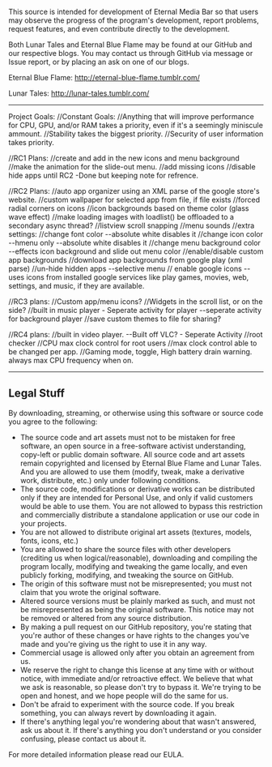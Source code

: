 This source is intended for development of Eternal Media Bar so that users may observe the progress of the program's development, report problems, request features, and even contribute directly to the development.


Both Lunar Tales and Eternal Blue Flame may be found at our GitHub and our respective blogs.
You may contact us through GitHub via message or Issue report, or by placing an ask on one of our blogs.

Eternal Blue Flame: http://eternal-blue-flame.tumblr.com/ 

Lunar Tales: http://lunar-tales.tumblr.com/

-----

Project Goals:
//Constant Goals:
//Anything that will improve performance for CPU, GPU, and/or RAM takes a priority, even if it's a seemingly miniscule ammount.
//Stability takes the biggest priority.
//Security of user information takes priority.

//RC1 Plans:
//create and add in the new icons and menu background
//make the animation for the slide-out menu.
//add missing icons
//disable hide apps until RC2 -Done but keeping note for refrence.

//RC2 Plans:
//auto app organizer using an XML parse of the google store's website.
//custom wallpaper for selected app from file, if file exists
//forced radial corners on icons
//icon backgrounds based on theme color (glass wave effect)
//make loading images with loadlist() be offloaded to a secondary async thread?
//listview scroll snapping
//menu sounds
//extra settings:
//change font color --absolute white disables it
//change icon color --hmenu only --absolute white disables it
//change menu background color --effects icon background and slide out menu color
//enable/disable custom app backgrounds
//download app backgrounds from google play (xml parse)
//un-hide hidden apps --selective menu
// enable google icons --uses icons from installed google services like play games, movies, web, settings, and music, if they are available.

//RC3 plans:
//Custom app/menu icons?
//Widgets in the scroll list, or on the side?
//built in music player - Seperate activity for player --seperate activity for background player
//save custom themes to file for sharing?

//RC4 plans:
//built in video player. --Built off VLC? - Seperate Activity
//root checker
//CPU max clock control for root users
//max clock control able to be changed per app.
//Gaming mode, toggle, High battery drain warning. always max CPU frequency when on.

----
Legal Stuff
----

By downloading, streaming, or otherwise using this software or source code you agree to the following:
-	The source code and art assets must not to be mistaken for free software, an open source in a free-software activist understanding, copy-left or public domain software. All source code and art assets remain copyrighted and licensed by Eternal Blue Flame and Lunar Tales. And you are allowed to use them (modify, tweak, make a derivative work, distribute, etc.) only under following conditions.
-	The source code, modifications or derivative works can be distributed only if they are intended for Personal Use, and only if valid customers would be able to use them. You are not allowed to bypass this restriction and commercially distribute a standalone application or use our code in your projects.
-	You are not allowed to distribute original art assets (textures, models, fonts, icons, etc.)
-	You are allowed to share the source files with other developers (crediting us when logical/reasonable), downloading and compiling the program locally, modifying and tweaking the game locally, and even publicly forking, modifying, and tweaking the source on GitHub.
-	The origin of this software must not be misrepresented; you must not claim that you wrote the original software. 
-	Altered source versions must be plainly marked as such, and must not be misrepresented as being the original software. This notice may not be removed or altered from any source distribution. 
-	By making a pull request on our GitHub repository, you're stating that you're author of these changes or have rights to the changes you've made and you're giving us the right to use it in any way.
-	Commercial usage is allowed only after you obtain an agreement from us.
-	We reserve the right to change this license at any time with or without notice, with immediate and/or retroactive effect. We believe that what we ask is reasonable, so please don't try to bypass it. We're trying to be open and honest, and we hope people will do the same for us.
-	Don't be afraid to experiment with the source code. If you break something, you can always revert by downloading it again.
-	If there's anything legal you're wondering about that wasn't answered, ask us about it. If there's anything you don't understand or you consider confusing, please contact us about it.

For more detailed information please read our EULA.
